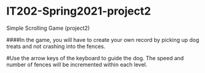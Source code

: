 # IT202-Spring2021-project2
Simple Scrolling Game (project2)

####In the game, you will have to create your own record by picking up dog treats and not crashing into the fences.

#Use the arrow keys of the keyboard to guide the dog. The speed and number of fences will be incremented within each level. 
        